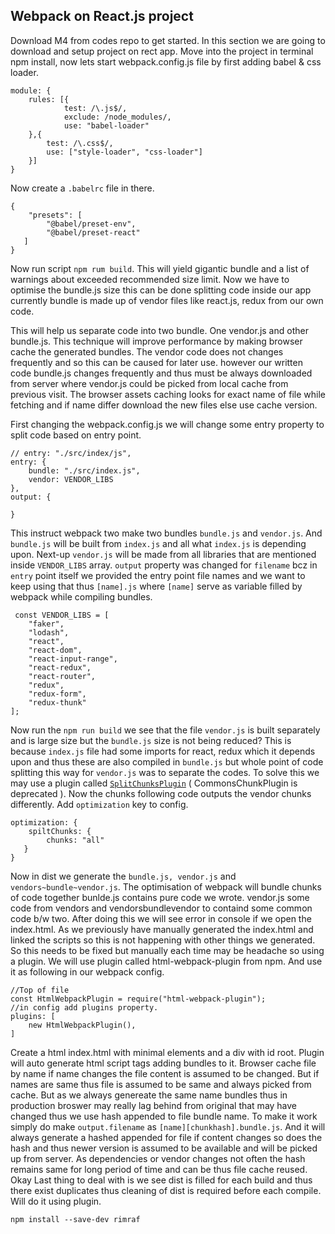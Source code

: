 ## Webpack on React.js project
Download M4 from codes repo to get started. In this section we are going to download and setup project on rect app. 
Move into the project in terminal npm install, now lets start webpack.config.js file by first adding babel & css loader.  

    module: {
    	rules: [{
		    	test: /\.js$/,
		    	exclude: /node_modules/,
		    	use: "babel-loader"
    	},{
			test: /\.css$/,
			use: ["style-loader", "css-loader"]
		}]
    }
Now create a `.babelrc` file in there. 

    {
    	"presets": [
    		"@babel/preset-env",
    		"@babel/preset-react"
       ]
    }
Now run script `npm rum build`. This will yield gigantic bundle and a list of warnings about exceeded recommended size limit.
Now we have to optimise the bundle.js size this can be done splitting code inside our app currently bundle is made up of vendor files like react.js,  redux from our own code. 

This will help us separate code into two bundle. One vendor.js and other bundle.js. This technique will improve performance by making browser cache the generated bundles. The vendor code does not changes frequently and so this can be caused for later use. however our written code bundle.js changes frequently and thus must be always downloaded from server where vendor.js could be picked from local cache from previous visit. The browser assets caching looks for exact name of file while fetching and if name differ download the new files else use cache version.
 
 First changing the webpack.config.js we will change some entry property to split code based on entry point.
 

    // entry: "./src/index/js",
    entry: {
		bundle: "./src/index.js",
		vendor: VENDOR_LIBS
	},
	output: {
		
	}

 This instruct  webpack two make two bundles `bundle.js` and `vendor.js`. And `bundle.js` will be built from `index.js` and all what `index.js` is depending upon. Next-up `vendor.js` will be made from all libraries that are mentioned inside `VENDOR_LIBS` array. `output` property was changed for `filename` bcz in `entry` point itself we provided the entry point file names and we want to keep using that thus `[name].js` where `[name]` serve as variable filled by webpack while compiling bundles.

     const VENDOR_LIBS = [
    	"faker",
    	"lodash",
    	"react",
    	"react-dom",
    	"react-input-range",
    	"react-redux",
    	"react-router",
    	"redux",
    	"redux-form",
    	"redux-thunk"
    ];

Now run the `npm run build` we see that the file `vendor.js` is built separately and is large size but the `bundle.js` size is not being reduced? 
This is because `index.js` file had some imports for react, redux which it depends upon and thus these are also compiled in `bundle.js` but whole point of code splitting this way for `vendor.js` was to separate the codes. To solve this we may use a plugin called [`SplitChunksPlugin`](https://webpack.js.org/plugins/split-chunks-plugin/) ( CommonsChunkPlugin is deprecated ). Now the chunks following code outputs the vendor chunks differently.  Add `optimization` key to config.

    optimization: {
    	spiltChunks: {
    		chunks: "all"
       }
    }
Now in dist we generate the `bundle.js, vendor.js` and `vendors~bundle~vendor.js`. The optimisation of webpack will bundle chunks of code together bunlde.js contains pure code we wrote. vendor.js some code from vendors and vendorsbundlevendor to containd some common code b/w two. 
After doing this we will see error in console if we open the index.html. As we previously have manually generated the index.html and linked the scripts so this is not happening with other things we generated. So this needs to be fixed but manually each time may be headache so using a plugin. 
We will use plugin called html-webpack-plugin from npm. And use it as following in our webpack config.

    //Top of file
    const HtmlWebpackPlugin = require("html-webpack-plugin");
    //in config add plugins property.
    plugins: [ 
	    new HtmlWebpackPlugin(),
	]
Create a html index.html with minimal elements and a div with id root. Plugin will auto generate html script tags adding bundles to it.
Browser cache file by name if name changes the file content is assumed to be changed. But if names are same thus file is assumed to be same  and always picked from cache.  But as we always genereate the same name bundles thus in production broswer may really lag behind from original  that may have changed thus we use hash appended to file bundle name. To make it work simply do make `output.filename` as `[name][chunkhash].bundle.js`. And it will always generate a hashed appended for file if content changes so does the hash and thus  newer version is assumed to be available and will be picked up from server. As dependencies or vendor changes not often the hash remains same for long period of time and can be thus file cache reused. Okay Last thing to deal with is we see dist is filled for each build and thus there exist duplicates thus cleaning of dist is required before each compile. Will do it using plugin.

    npm install --save-dev rimraf


<!--stackedit_data:
eyJoaXN0b3J5IjpbNTY4ODgzNzgxLDExODY3NzkwMzUsMTg1MT
U0NjUyNCwxMTU4NTkyOTUyLC02MzY3NjkyMzcsLTIwODg3NDY2
MTJdfQ==
-->